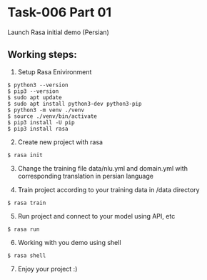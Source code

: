# Task-006 Part 01
Launch Rasa initial demo (Persian)

## Working steps:
1. Setup Rasa Enivironment
```shell
$ python3 --version
$ pip3 --version
$ sudo apt update
$ sudo apt install python3-dev python3-pip
$ python3 -m venv ./venv
$ source ./venv/bin/activate
$ pip3 install -U pip
$ pip3 install rasa
```
2. Create new project with rasa
```shell
$ rasa init
```
3. Change the training file data/nlu.yml and domain.yml with corresponding translation in persian language

4. Train project according to your training data in /data directory
```shell
$ rasa train
```
5. Run project and connect to your model using API, etc
```shell
$ rasa run
```
6. Working with you demo using shell
```shell
$ rasa shell
```
7. Enjoy your project :)
